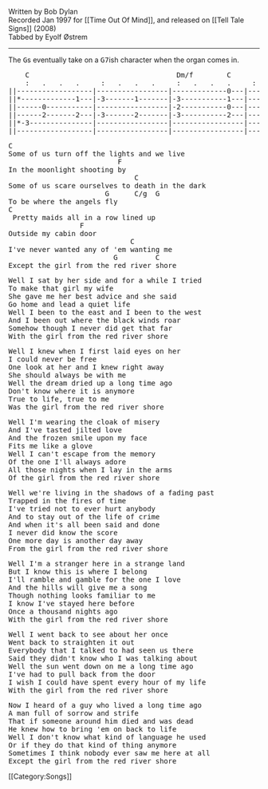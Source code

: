 Written by Bob Dylan <br>
Recorded Jan 1997 for [[Time Out Of Mind]], and released on [[Tell Tale Signs]] (2008) <br>
Tabbed by Eyolf Østrem

----
The <tt>G</tt>s  eventually take on a <tt>G7</tt>ish character when the
organ comes in.

<pre class="tab">
    C                                   Dm/f        C
    :   .   .   .     :   .   .   .     :   .   .   .     :   .   .   .
||------------------|-----------------|-------------0---|------------------||
||*-------------1---|-3-------1-------|-3-----------1---|-----------------*||
||------0-----------|-----------------|-2-----------0---|------------------||
||------2-------2---|-3-------2-------|-3-----------2---|------------------||
||*-3---------------|-----------------|-----------------|-----------------*||
||------------------|-----------------|-----------------|------------------||
</pre>

<pre class="verse">
C
Some of us turn off the lights and we live
                          F
In the moonlight shooting by
                              C
Some of us scare ourselves to death in the dark
                       G      C/g  G
To be where the angels fly
C        
 Pretty maids all in a row lined up
                 F
Outside my cabin door
                             C
I've never wanted any of 'em wanting me
                         G         C
Except the girl from the red river shore
</pre>

<pre class="verse">
Well I sat by her side and for a while I tried
To make that girl my wife
She gave me her best advice and she said
Go home and lead a quiet life
Well I been to the east and I been to the west
And I been out where the black winds roar
Somehow though I never did get that far
With the girl from the red river shore
</pre>

<pre class="verse">
Well I knew when I first laid eyes on her
I could never be free
One look at her and I knew right away
She should always be with me
Well the dream dried up a long time ago
Don't know where it is anymore
True to life, true to me
Was the girl from the red river shore
</pre>

<pre class="verse">
Well I'm wearing the cloak of misery
And I've tasted jilted love
And the frozen smile upon my face
Fits me like a glove
Well I can't escape from the memory
Of the one I'll always adore
All those nights when I lay in the arms
Of the girl from the red river shore
</pre>

<pre class="verse">
Well we're living in the shadows of a fading past
Trapped in the fires of time
I've tried not to ever hurt anybody
And to stay out of the life of crime
And when it's all been said and done
I never did know the score
One more day is another day away
From the girl from the red river shore
</pre>

<pre class="verse">
Well I'm a stranger here in a strange land
But I know this is where I belong
I'll ramble and gamble for the one I love
And the hills will give me a song
Though nothing looks familiar to me
I know I've stayed here before
Once a thousand nights ago
With the girl from the red river shore
</pre>

<pre class="verse">
Well I went back to see about her once
Went back to straighten it out
Everybody that I talked to had seen us there
Said they didn't know who I was talking about
Well the sun went down on me a long time ago
I've had to pull back from the door
I wish I could have spent every hour of my life
With the girl from the red river shore
</pre>

<pre class="verse">
Now I heard of a guy who lived a long time ago
A man full of sorrow and strife
That if someone around him died and was dead
He knew how to bring 'em on back to life
Well I don't know what kind of language he used
Or if they do that kind of thing anymore
Sometimes I think nobody ever saw me here at all
Except the girl from the red river shore
</pre>

[[Category:Songs]]